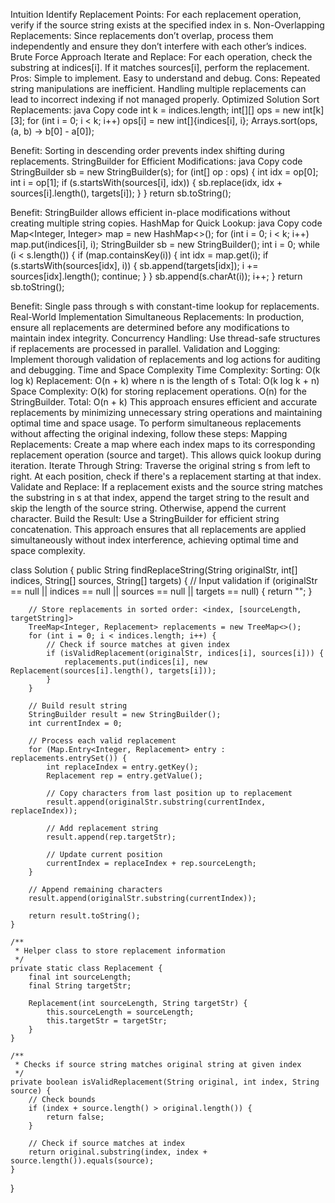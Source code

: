 Intuition
Identify Replacement Points: For each replacement operation, verify if the source string exists at the specified index in s.
Non-Overlapping Replacements: Since replacements don’t overlap, process them independently and ensure they don’t interfere with each other’s indices.
Brute Force Approach
Iterate and Replace: For each operation, check the substring at indices[i]. If it matches sources[i], perform the replacement.
Pros:
Simple to implement.
Easy to understand and debug.
Cons:
Repeated string manipulations are inefficient.
Handling multiple replacements can lead to incorrect indexing if not managed properly.
Optimized Solution
Sort Replacements:
java
Copy code
int k = indices.length;
int[][] ops = new int[k][3];
for (int i = 0; i < k; i++) ops[i] = new int[]{indices[i], i};
Arrays.sort(ops, (a, b) -> b[0] - a[0]);


Benefit: Sorting in descending order prevents index shifting during replacements.
StringBuilder for Efficient Modifications:
java
Copy code
StringBuilder sb = new StringBuilder(s);
for (int[] op : ops) {
    int idx = op[0];
    int i = op[1];
    if (s.startsWith(sources[i], idx)) {
        sb.replace(idx, idx + sources[i].length(), targets[i]);
    }
}
return sb.toString();


Benefit: StringBuilder allows efficient in-place modifications without creating multiple string copies.
HashMap for Quick Lookup:
java
Copy code
Map<Integer, Integer> map = new HashMap<>();
for (int i = 0; i < k; i++) map.put(indices[i], i);
StringBuilder sb = new StringBuilder();
int i = 0;
while (i < s.length()) {
    if (map.containsKey(i)) {
        int idx = map.get(i);
        if (s.startsWith(sources[idx], i)) {
            sb.append(targets[idx]);
            i += sources[idx].length();
            continue;
        }
    }
    sb.append(s.charAt(i));
    i++;
}
return sb.toString();


Benefit: Single pass through s with constant-time lookup for replacements.
Real-World Implementation
Simultaneous Replacements: In production, ensure all replacements are determined before any modifications to maintain index integrity.
Concurrency Handling: Use thread-safe structures if replacements are processed in parallel.
Validation and Logging: Implement thorough validation of replacements and log actions for auditing and debugging.
Time and Space Complexity
Time Complexity:
Sorting: O(k log k)
Replacement: O(n + k) where n is the length of s
Total: O(k log k + n)
Space Complexity:
O(k) for storing replacement operations.
O(n) for the StringBuilder.
Total: O(n + k)
This approach ensures efficient and accurate replacements by minimizing unnecessary string operations and maintaining optimal time and space usage.
To perform simultaneous replacements without affecting the original indexing, follow these steps:
Mapping Replacements: Create a map where each index maps to its corresponding replacement operation (source and target). This allows quick lookup during iteration.
Iterate Through String: Traverse the original string s from left to right. At each position, check if there's a replacement starting at that index.
Validate and Replace: If a replacement exists and the source string matches the substring in s at that index, append the target string to the result and skip the length of the source string. Otherwise, append the current character.
Build the Result: Use a StringBuilder for efficient string concatenation.
This approach ensures that all replacements are applied simultaneously without index interference, achieving optimal time and space complexity.

class Solution {
    public String findReplaceString(String originalStr, int[] indices, String[] sources, String[] targets) {
        // Input validation
        if (originalStr == null || indices == null || sources == null || targets == null) {
            return "";
        }
       
        // Store replacements in sorted order: <index, [sourceLength, targetString]>
        TreeMap<Integer, Replacement> replacements = new TreeMap<>();
        for (int i = 0; i < indices.length; i++) {
            // Check if source matches at given index
            if (isValidReplacement(originalStr, indices[i], sources[i])) {
                replacements.put(indices[i], new Replacement(sources[i].length(), targets[i]));
            }
        }
       
        // Build result string
        StringBuilder result = new StringBuilder();
        int currentIndex = 0;
       
        // Process each valid replacement
        for (Map.Entry<Integer, Replacement> entry : replacements.entrySet()) {
            int replaceIndex = entry.getKey();
            Replacement rep = entry.getValue();
           
            // Copy characters from last position up to replacement
            result.append(originalStr.substring(currentIndex, replaceIndex));
           
            // Add replacement string
            result.append(rep.targetStr);
           
            // Update current position
            currentIndex = replaceIndex + rep.sourceLength;
        }
       
        // Append remaining characters
        result.append(originalStr.substring(currentIndex));
       
        return result.toString();
    }
   
    /**
     * Helper class to store replacement information
     */
    private static class Replacement {
        final int sourceLength;
        final String targetStr;
       
        Replacement(int sourceLength, String targetStr) {
            this.sourceLength = sourceLength;
            this.targetStr = targetStr;
        }
    }
   
    /**
     * Checks if source string matches original string at given index
     */
    private boolean isValidReplacement(String original, int index, String source) {
        // Check bounds
        if (index + source.length() > original.length()) {
            return false;
        }
       
        // Check if source matches at index
        return original.substring(index, index + source.length()).equals(source);
    }
}
